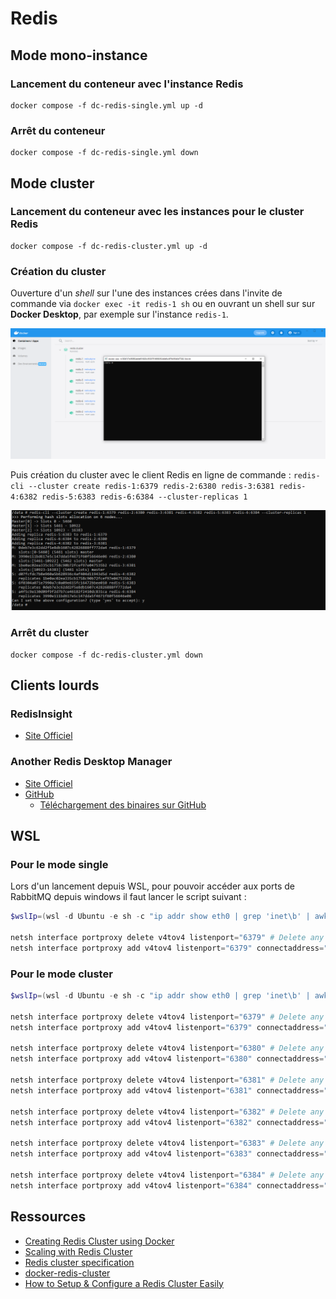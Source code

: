 # Redis

## Mode mono-instance 

### Lancement du conteneur avec l'instance Redis

```shell
docker compose -f dc-redis-single.yml up -d
```

### Arrêt du conteneur

```shell
docker compose -f dc-redis-single.yml down
```

## Mode cluster

### Lancement du conteneur avec les instances pour le cluster Redis

```shell
docker compose -f dc-redis-cluster.yml up -d
```

### Création du cluster

Ouverture d'un _shell_ sur l'une des instances crées dans l'invite de commande via `docker exec -it redis-1 sh` ou en ouvrant un shell sur sur **Docker Desktop**, par exemple sur l'instance `redis-1`.

![Ouverture d'un shell sur une instance Redis depuis Docker Desktop](img/ouverture-shell-sur-instance-redis.png "Ouverture d'un shell sur une instance Redis depuis Docker Desktop")

Puis création du cluster avec le client Redis en ligne de commande : `redis-cli --cluster create redis-1:6379 redis-2:6380 redis-3:6381 redis-4:6382 redis-5:6383 redis-6:6384 --cluster-replicas 1`

![Création du cluster Redis depuis le conteneur d'une des instances](img/redis-cluster-creation.png "Création du cluster Redis depuis le conteneur d'une des instances")

### Arrêt du cluster

```shell
docker compose -f dc-redis-cluster.yml down
```

## Clients lourds

### RedisInsight

* [Site Officiel](https://redis.com/fr/redis-enterprise/redisinsight)

### Another Redis Desktop Manager

* [Site Officiel](https://goanother.com/)
* [GitHub](https://github.com/qishibo/AnotherRedisDesktopManager)
  * [Téléchargement des binaires sur GitHub](https://github.com/qishibo/AnotherRedisDesktopManager/releases)

## WSL

### Pour le mode single

Lors d'un lancement depuis WSL, pour pouvoir accéder aux ports de RabbitMQ depuis windows il faut lancer le script suivant :

```powershell
$wslIp=(wsl -d Ubuntu -e sh -c "ip addr show eth0 | grep 'inet\b' | awk '{print `$2}' | cut -d/ -f1") # Get the private IP of the WSL2 instance

netsh interface portproxy delete v4tov4 listenport="6379" # Delete any existing port 6379 forwarding
netsh interface portproxy add v4tov4 listenport="6379" connectaddress="$wslIp" connectport="6379"
```

### Pour le mode cluster

```powershell
$wslIp=(wsl -d Ubuntu -e sh -c "ip addr show eth0 | grep 'inet\b' | awk '{print `$2}' | cut -d/ -f1") # Get the private IP of the WSL2 instance

netsh interface portproxy delete v4tov4 listenport="6379" # Delete any existing port 6379 forwarding
netsh interface portproxy add v4tov4 listenport="6379" connectaddress="$wslIp" connectport="6379"

netsh interface portproxy delete v4tov4 listenport="6380" # Delete any existing port 6380 forwarding
netsh interface portproxy add v4tov4 listenport="6380" connectaddress="$wslIp" connectport="6380"

netsh interface portproxy delete v4tov4 listenport="6381" # Delete any existing port 6381 forwarding
netsh interface portproxy add v4tov4 listenport="6381" connectaddress="$wslIp" connectport="6381"

netsh interface portproxy delete v4tov4 listenport="6382" # Delete any existing port 6382 forwarding
netsh interface portproxy add v4tov4 listenport="6382" connectaddress="$wslIp" connectport="6382"

netsh interface portproxy delete v4tov4 listenport="6383" # Delete any existing port 6383 forwarding
netsh interface portproxy add v4tov4 listenport="6383" connectaddress="$wslIp" connectport="6383"

netsh interface portproxy delete v4tov4 listenport="6384" # Delete any existing port 6384 forwarding
netsh interface portproxy add v4tov4 listenport="6384" connectaddress="$wslIp" connectport="6384"
```

## Ressources

* [Creating Redis Cluster using Docker](https://medium.com/commencis/creating-redis-cluster-using-docker-67f65545796d)
* [Scaling with Redis Cluster](https://redis.io/docs/manual/scaling/)
* [Redis cluster specification](https://redis.io/docs/reference/cluster-spec/)
* [docker-redis-cluster](https://github.com/Grokzen/docker-redis-cluster)
* [How to Setup & Configure a Redis Cluster Easily](https://www.dltlabs.com/blog/how-to-setup-configure-a-redis-cluster-easily-573120)